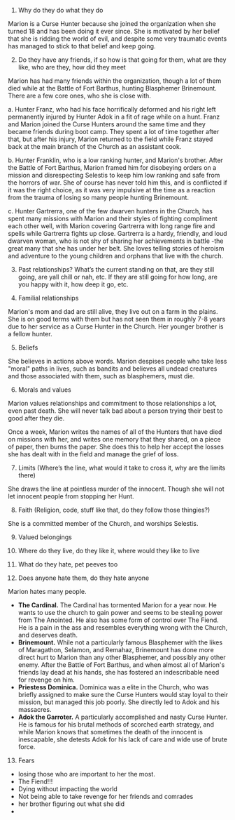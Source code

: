 1. Why do they do what they do

Marion is a Curse Hunter because she joined the organization when she turned 18 and has been doing it ever since. She is motivated by her belief that she is ridding the world of evil, and despite some very traumatic events has managed to stick to that belief and keep going.

2. Do they have any friends, if so how is that going for them, what are they like, who are they, how did they meet

Marion has had many friends within the organization, though a lot of them died while at the Battle of Fort Barthus, hunting Blasphemer Brinemount. There are a few core ones, who she is close with.

a. Hunter Franz, who had his face horrifically deformed and his right left permanently injured by Hunter Adok in a fit of rage while on a hunt. Franz and Marion joined the Curse Hunters around the same time and they became friends during boot camp. They spent a lot of time together after that, but after his injury, Marion returned to the field while Franz stayed back at the main branch of the Church as an assistant cook. 

b. Hunter Franklin, who is a low ranking hunter, and Marion's brother. After the Battle of Fort Barthus, Marion framed him for disobeying orders on a mission and disrespecting Selestis to keep him low ranking and safe from the horrors of war. She of course has never told him this, and is conflicted if it was the right choice, as it was very impulsive at the time as a reaction from the trauma of losing so many people hunting Brinemount.

c. Hunter Gartrerra, one of the few dwarven hunters in the Church, has spent many missions with Marion and their styles of fighting compliment each other well, with Marion covering Gartrerra with long range fire and spells while Gartrerra fights up close. Gartrerra is a hardy, friendly, and loud dwarven woman, who is not shy of sharing her achievements in battle -the great many that she has under her belt. She loves telling stories of heroism and adventure to the young children and orphans that live with the church. 

3. Past relationships? What’s the current standing on that, are they still going, are yall chill or nah, etc. If they are still going for how long, are you happy with it, how deep it go, etc.



4. Familial relationships

Marion's mom and dad are still alive, they live out on a farm in the plains. She is on good terms with them but has not seen them in roughly 7-8 years due to her service as a Curse Hunter in the Church. Her younger brother is a fellow hunter.

5. Beliefs

She believes in actions above words. Marion despises people who take less "moral" paths in lives, such as bandits and believes all undead creatures and those associated with them, such as blasphemers, must die.

6. Morals and values

Marion values relationships and commitment to those relationships a lot, even past death. She will never talk bad about a person trying their best to good after they die. 



Once a week, Marion writes the names of all of the Hunters that have died on missions with her, and writes one memory that they shared, on a piece of paper, then burns the paper. She does this to help her accept the losses she has dealt with in the field and manage the grief of loss.

7. Limits (Where’s the line, what would it take to cross it, why are the limits there)

She draws the line at pointless murder of the innocent. Though she will not let innocent people from stopping her Hunt.

8. Faith (Religion, code, stuff like that, do they follow those thingies?)

She is a committed member of the Church, and worships Selestis.

9. Valued belongings

10. Where do they live, do they like it, where would they like to live

11. What do they hate, pet peeves too



12. Does anyone hate them, do they hate anyone

Marion hates many people. 

- **The Cardinal.** The Cardinal has tormented Marion for a year now. He wants to use the church to gain power and seems to be stealing power from The Anointed. He also has some form of control over The Fiend. He is a pain in the ass and resembles everything wrong with the Church, and deserves death.
- **Brinemount.** While not a particularly famous Blasphemer with the likes of Maragathon, Selamon, and Remahaz, Brinemount has done more direct hurt to Marion than any other Blasphemer, and possibly any other enemy. After the Battle of Fort Barthus, and when almost all of Marion's friends lay dead at his hands, she has fostered an indescribable need for revenge on him. 
- **Priestess Dominica.** Dominica was a elite in the Church, who was briefly assigned to make sure the Curse Hunters would stay loyal to their mission, but managed this job poorly. She directly led to Adok and his massacres.
- **Adok the Garroter.** A particularly accomplished and nasty Curse Hunter. He is famous for his brutal methods of scorched earth strategy, and while Marion knows that sometimes the death of the innocent is inescapable, she detests Adok for his lack of care and wide use of brute force.

13. Fears

- losing those who are important to her the most.
- The Fiend!!!
- Dying without impacting the world
- Not being able to take revenge for her friends and comrades
- her brother figuring out what she did
- 
